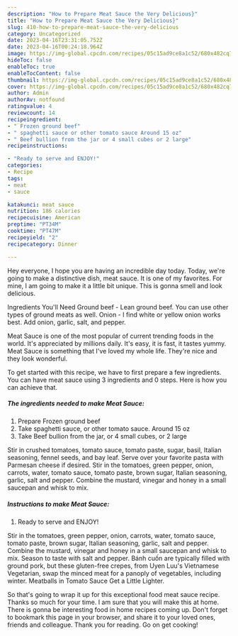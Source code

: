 ```yaml
---
description: "How to Prepare Meat Sauce the Very Delicious}"
title: "How to Prepare Meat Sauce the Very Delicious}"
slug: 410-how-to-prepare-meat-sauce-the-very-delicious
category: Uncategorized
date: 2023-04-16T23:31:05.752Z
date: 2023-04-16T00:24:18.964Z
image: https://img-global.cpcdn.com/recipes/05c15ad9ce8a1c52/680x482cq70/meat-sauce-recipe-main-photo.jpg
hideToc: false
enableToc: true
enableTocContent: false
thumbnail: https://img-global.cpcdn.com/recipes/05c15ad9ce8a1c52/680x482cq70/meat-sauce-recipe-main-photo.jpg
cover: https://img-global.cpcdn.com/recipes/05c15ad9ce8a1c52/680x482cq70/meat-sauce-recipe-main-photo.jpg
author: Admin
authorAv: notfound
ratingvalue: 4
reviewcount: 14
recipeingredient:
- " Frozen ground beef"
- " spaghetti sauce or other tomato sauce Around 15 oz"
- " Beef bullion from the jar or 4 small cubes or 2 large"
recipeinstructions:

- "Ready to serve and ENJOY!"
categories:
- Recipe
tags:
- meat
- sauce

katakunci: meat sauce 
nutrition: 186 calories
recipecuisine: American
preptime: "PT34M"
cooktime: "PT47M"
recipeyield: "2"
recipecategory: Dinner

---
```



Hey everyone, I hope you are having an incredible day today. Today, we're going to make a distinctive dish, meat sauce. It is one of my favorites. For mine, I am going to make it a little bit unique. This is gonna smell and look delicious.

Ingredients You&#39;ll Need Ground beef - Lean ground beef. You can use other types of ground meats as well. Onion - I find white or yellow onion works best. Add onion, garlic, salt, and pepper.

Meat Sauce is one of the most popular of current trending foods in the world. It's appreciated by millions daily. It's easy, it is fast, it tastes yummy. Meat Sauce is something that I've loved my whole life. They're nice and they look wonderful.


To get started with this recipe, we have to first prepare a few ingredients. You can have meat sauce using 3 ingredients and 0 steps. Here is how you can achieve that.

<!--inarticleads1-->

##### The ingredients needed to make Meat Sauce:

1. Prepare  Frozen ground beef
1. Take  spaghetti sauce, or other tomato sauce. Around 15 oz
1. Take  Beef bullion from the jar, or 4 small cubes, or 2 large


Stir in crushed tomatoes, tomato sauce, tomato paste, sugar, basil, Italian seasoning, fennel seeds, and bay leaf. Serve over your favorite pasta with Parmesan cheese if desired. Stir in the tomatoes, green pepper, onion, carrots, water, tomato sauce, tomato paste, brown sugar, Italian seasoning, garlic, salt and pepper. Combine the mustard, vinegar and honey in a small saucepan and whisk to mix. 

<!--inarticleads2-->

##### Instructions to make Meat Sauce:


1. Ready to serve and ENJOY!

Stir in the tomatoes, green pepper, onion, carrots, water, tomato sauce, tomato paste, brown sugar, Italian seasoning, garlic, salt and pepper. Combine the mustard, vinegar and honey in a small saucepan and whisk to mix. Season to taste with salt and pepper. Bánh cuốn are typically filled with ground pork, but these gluten-free crepes, from Uyen Luu&#39;s Vietnamese Vegetarian, swap the minced meat for a panoply of vegetables, including winter. Meatballs in Tomato Sauce Get a Little Lighter. 

So that's going to wrap it up for this exceptional food meat sauce recipe. Thanks so much for your time. I am sure that you will make this at home. There is gonna be interesting food in home recipes coming up. Don't forget to bookmark this page in your browser, and share it to your loved ones, friends and colleague. Thank you for reading. Go on get cooking!
